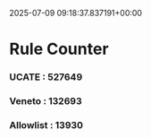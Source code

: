 2025-07-09 09:18:37.837191+00:00
# Rule Counter 
 ### UCATE : 527649

 ### Veneto : 132693

 ### Allowlist : 13930